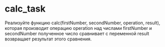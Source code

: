# calc_task
Реализуйте функцию calc(firstNumber, secondNumber, operation, result), которая  производит операцию operation над числами firstNumber и secondNumber полученное число сравнивает с переменной result возвращает результат этого сравнения.
